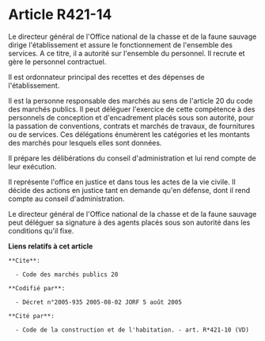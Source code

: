 # Article R421-14

Le directeur général de l'Office national de la chasse et de la faune sauvage dirige l'établissement et assure le
fonctionnement de l'ensemble des services. A ce titre, il a autorité sur l'ensemble du personnel. Il recrute et gère le
personnel contractuel.

Il est ordonnateur principal des recettes et des dépenses de l'établissement.

Il est la personne responsable des marchés au sens de l'article 20 du code des marchés publics. Il peut déléguer l'exercice
de cette compétence à des personnels de conception et d'encadrement placés sous son autorité, pour la passation de
conventions, contrats et marchés de travaux, de fournitures ou de services. Ces délégations énumèrent les catégories et les
montants des marchés pour lesquels elles sont données.

Il prépare les délibérations du conseil d'administration et lui rend compte de leur exécution.

Il représente l'office en justice et dans tous les actes de la vie civile. Il décide des actions en justice tant en demande
qu'en défense, dont il rend compte au conseil d'administration.

Le directeur général de l'Office national de la chasse et de la faune sauvage peut déléguer sa signature à des agents placés
sous son autorité dans les conditions qu'il fixe.

**Liens relatifs à cet article**

	**Cite**:

	  - Code des marchés publics 20

	**Codifié par**:

	  - Décret n°2005-935 2005-08-02 JORF 5 août 2005

	**Cité par**:

	  - Code de la construction et de l'habitation. - art. R*421-10 (VD)
